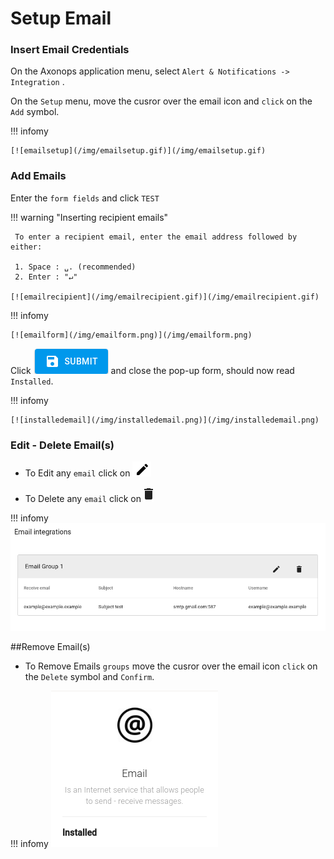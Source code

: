 # Setup Email



###  Insert Email Credentials

On the Axonops application menu, select `Alert & Notifications -> Integration` .

On the `Setup` menu, move the cusror over the email icon and `click` on the `Add` symbol.

!!! infomy 

    [![emailsetup](/img/emailsetup.gif)](/img/emailsetup.gif)
    


### Add Emails

 Enter the `form fields` and click `TEST`

!!! warning "Inserting recipient emails"

     To enter a recipient email, enter the email address followed by either:

     1. Space : ␣. (recommended)
     2. Enter : "↵"

    [![emailrecipient](/img/emailrecipient.gif)](/img/emailrecipient.gif)

!!! infomy 

    [![emailform](/img/emailform.png)](/img/emailform.png)

Click [![submit](/img/submit.png)](/img/submit.png) and close the pop-up form, should now read `Installed`.

!!! infomy 

    [![installedemail](/img/installedemail.png)](/img/installedemail.png)


### Edit - Delete Email(s)

* To Edit any `email` click on [![Edit](/img/edit.png)](/img/edit.png)

* To Delete any `email` click on [![delbtnb](/img/delbtnb.png)](/img/delbtnb.png)


!!! infomy
    [![emails](/img/emails.png)](/img/emails.png)


##Remove Email(s)

* To Remove Emails `groups` move the cusror over the email icon `click` on the `Delete` symbol and `Confirm`.

!!! infomy
    [![deleteemail](/img/deleteemailgif.gif)](/img/deleteemailgif.gif)

